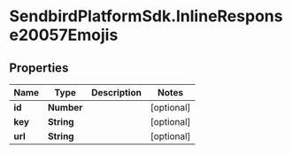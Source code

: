 # SendbirdPlatformSdk.InlineResponse20057Emojis

## Properties

Name | Type | Description | Notes
------------ | ------------- | ------------- | -------------
**id** | **Number** |  | [optional] 
**key** | **String** |  | [optional] 
**url** | **String** |  | [optional] 


